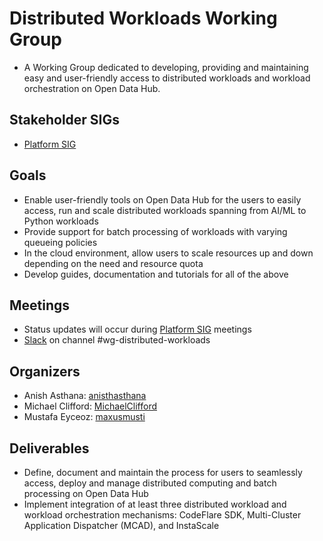 # Distributed Workloads Working Group

* A Working Group dedicated to developing, providing and maintaining easy and user-friendly access to distributed workloads and workload orchestration on Open Data Hub.

## Stakeholder SIGs

* [Platform SIG](/sig-platform)

## Goals

* Enable user-friendly tools on Open Data Hub for the users to easily access, run and scale distributed workloads spanning from AI/ML to Python workloads
* Provide support for batch processing of workloads with varying queueing policies
* In the cloud environment, allow users to scale resources up and down depending on the need and resource quota
* Develop guides, documentation and tutorials for all of the above

## Meetings

* Status updates will occur during [Platform SIG](sig-platform) meetings
* [Slack](https://join.slack.com/t/odh-io/shared_invite/zt-1lufs2up2-IxtfcfWp7RxvjQOqNDxdhA) on channel #wg-distributed-workloads

## Organizers

* Anish Asthana: [anisthasthana](https://github.com/anishasthana)
* Michael Clifford: [MichaelClifford](https://github.com/michaelclifford)
* Mustafa Eyceoz: [maxusmusti](https://github.com/maxusmusti)

## Deliverables

* Define, document and maintain the process for users to seamlessly access, deploy and manage distributed computing and batch processing on Open Data Hub
* Implement integration of at least three distributed workload and workload orchestration mechanisms: CodeFlare SDK, Multi-Cluster Application Dispatcher (MCAD), and InstaScale
